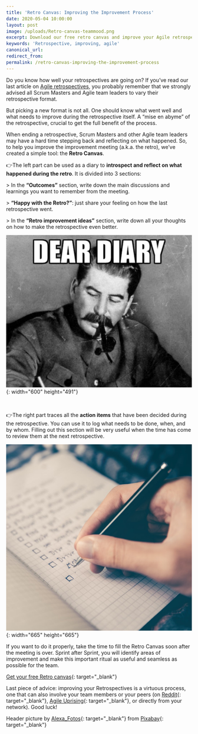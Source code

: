 ```yaml
---
title: 'Retro Canvas: Improving the Improvement Process'
date: 2020-05-04 10:00:00
layout: post
image: /uploads/Retro-canvas-teammood.png
excerpt: Download our free retro canvas and improve your Agile retrospectives
keywords: 'Retrospective, improving, agile'
canonical_url:
redirect_from:
permalink: /retro-canvas-improving-the-improvement-process
---
```


Do you know how well your retrospectives are going on? If you’ve read our last article on [Agile retrospectives](https://blog.teammood.com/agile-retrospectives#agile-retrospective-agenda), you probably remember that we strongly advised all Scrum Masters and Agile team leaders to vary their retrospective format.&nbsp;

But picking a new format is not all. One should know what went well and what needs to improve during the retrospective itself. A “mise en abyme” of the retrospective, crucial to get the full benefit of the process.&nbsp;

When ending a retrospective, Scrum Masters and other Agile team leaders may have a hard time stepping back and reflecting on what happened. So, to help you improve the improvement meeting (a.k.a. the retro), we’ve created a simple tool: the **Retro Canvas**.&nbsp;

👉The left part can be used as a diary to **introspect and reflect on what happened during the retro**. It is divided into 3 sections:

&gt; In the **“Outcomes”** section, write down the main discussions and learnings you want to remember from the meeting.

&gt; **“Happy with the Retro?”**\: just share your feeling on how the last retrospective went.

&gt; In the **“Retro improvement ideas”** section, write down all your thoughts on how to make the retrospective even better.

![Diary-retro-canv-teammood](/uploads/diary-retro-canvas.jpg){: width="600" height="491"}

&nbsp;

👉The right part traces all the **action items** that have been decided during the retrospective. You can use it to log what needs to be done, when, and by whom. Filling out this section will be very useful when the time has come to review them at the next retrospective.&nbsp;

![](/uploads/glenn-carstens-peters-rlw-uc03gwc-unsplash.jpg){: width="665" height="665"}

If you want to do it properly, take the time to fill the Retro Canvas soon after the meeting is over. Sprint after Sprint, you will identify areas of improvement and make this important ritual as useful and seamless as possible for the team.

[Get your free Retro canvas](https://canvas.teammood.com/retro-canvas){: target="_blank"}

Last piece of advice: improving your Retrospectives is a virtuous process, one that can also involve your team members or your peers (on [Reddit](https://www.reddit.com/r/agile/){: target="_blank"}, [Agile Uprising](https://coalition.agileuprising.com/){: target="_blank"}, or directly from your network). Good luck\!

Header picture by [Alexa\_Fotos](https://pixabay.com/users/Alexas_Fotos-686414/?utm_source=link-attribution&amp;amp;utm_medium=referral&amp;amp;utm_campaign=image&amp;amp;utm_content=4330453){: target="_blank"}&nbsp;from [Pixabay](https://pixabay.com/?utm_source=link-attribution&amp;amp;utm_medium=referral&amp;amp;utm_campaign=image&amp;amp;utm_content=4330453){: target="_blank"}